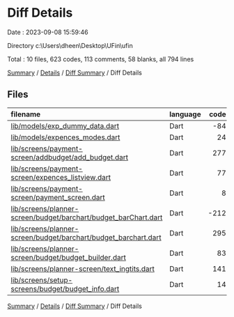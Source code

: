 # Diff Details

Date : 2023-09-08 15:59:46

Directory c:\\Users\\dheen\\Desktop\\UFin\\ufin

Total : 10 files,  623 codes, 113 comments, 58 blanks, all 794 lines

[Summary](results.md) / [Details](details.md) / [Diff Summary](diff.md) / Diff Details

## Files
| filename | language | code | comment | blank | total |
| :--- | :--- | ---: | ---: | ---: | ---: |
| [lib/models/exp_dummy_data.dart](/lib/models/exp_dummy_data.dart) | Dart | -84 | 96 | 2 | 14 |
| [lib/models/expences_modes.dart](/lib/models/expences_modes.dart) | Dart | 24 | 0 | 3 | 27 |
| [lib/screens/payment-screen/addbudget/add_budget.dart](/lib/screens/payment-screen/addbudget/add_budget.dart) | Dart | 277 | 3 | 20 | 300 |
| [lib/screens/payment-screen/expences_listview.dart](/lib/screens/payment-screen/expences_listview.dart) | Dart | 77 | 0 | 8 | 85 |
| [lib/screens/payment-screen/payment_screen.dart](/lib/screens/payment-screen/payment_screen.dart) | Dart | 8 | 0 | 1 | 9 |
| [lib/screens/planner-screen/budget/barchart/budget_barChart.dart](/lib/screens/planner-screen/budget/barchart/budget_barChart.dart) | Dart | -212 | -1 | -11 | -224 |
| [lib/screens/planner-screen/budget/barchart/budget_barchart.dart](/lib/screens/planner-screen/budget/barchart/budget_barchart.dart) | Dart | 295 | 0 | 30 | 325 |
| [lib/screens/planner-screen/budget/budget_builder.dart](/lib/screens/planner-screen/budget/budget_builder.dart) | Dart | 83 | 0 | 3 | 86 |
| [lib/screens/planner-screen/text_ingtits.dart](/lib/screens/planner-screen/text_ingtits.dart) | Dart | 141 | 15 | 0 | 156 |
| [lib/screens/setup-screens/budget/budget_info.dart](/lib/screens/setup-screens/budget/budget_info.dart) | Dart | 14 | 0 | 2 | 16 |

[Summary](results.md) / [Details](details.md) / [Diff Summary](diff.md) / Diff Details